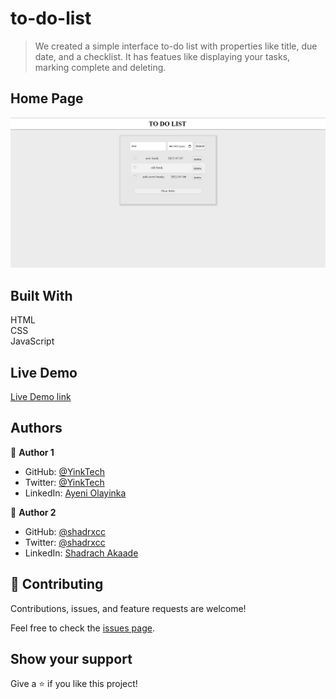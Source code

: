 # to-do-list
> We created a simple interface to-do list with properties like title, due date, and a checklist. It has featues like displaying your tasks, marking complete and deleting.

## Home Page
![screenshot](./src/img/home.png)

## Built With 
HTML <br> CSS <br> JavaScript

## Live Demo

[Live Demo link](https://shadrxcc.github.io/to-do-list)

## Authors

👤 **Author 1**

- GitHub: [@YinkTech](https://github.com/yinktech)
- Twitter: [@YinkTech](https://twitter.com/yinktech)
- LinkedIn: [Ayeni Olayinka](https://www.linkedin.com/in/ayeni-olayinka-726181134/)

👤 **Author 2**

- GitHub: [@shadrxcc](https://github.com/shadrxcc)
- Twitter: [@shadrxcc](https://twitter.com/shadrxcc)
- LinkedIn: [Shadrach Akaade](https://www.linkedin.com/in/shadrach-akaade-24a375189/)

## 🤝 Contributing
Contributions, issues, and feature requests are welcome!

Feel free to check the [issues page](https://github.com/shadrxcc/to-do-list/issues).

## Show your support

Give a ⭐️ if you like this project!

